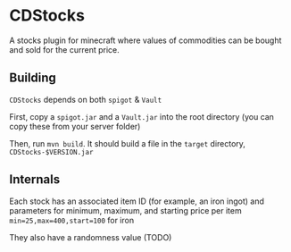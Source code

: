 
# CDStocks

A stocks plugin for minecraft where values of commodities can be bought and sold for the current price.

## Building

`CDStocks` depends on both `spigot` & `Vault`

First, copy a `spigot.jar` and a `Vault.jar` into the root directory (you can copy these from your server folder)

Then, run `mvn build`. It should build a file in the `target` directory, `CDStocks-$VERSION.jar`


## Internals

Each stock has an associated item ID (for example, an iron ingot)
and parameters for minimum, maximum, and starting price per item `min=25,max=400,start=100` for iron

They also have a randomness value (TODO)


